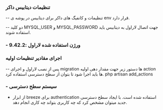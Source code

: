 ### تنظیمات دیتابیس داکر
-- تنظیمات و کانفیگ های داکر برای  دیتابیس در پوشه ی env قرار دارد.

-- دو کلید MYSQL_USER و MYSQL_PASSWORD جهت اتصال لاراول به دیتابیس باید استفاده شوند.

### - ورژن استفاده شده لاراول :‌9.42.2 


### اجرای مقادیر تنظیمات اولیه
-- پس از نصب لاراول و اجرای migration ها دستور زیر جهت مقدار دهی اولیه action ها باید اجرا شود تا بتوان از سطح دسترسی استفاده کرد.
php artisan add_actions

### - سیستم سطح دسترسی
 - از ابزار breeze برای authentication استفاده شده است.
با ایجاد سطح دسترسی جدید میتوان مشخص کرد که چه کاربری بتواند چه کاری انجام دهد.
